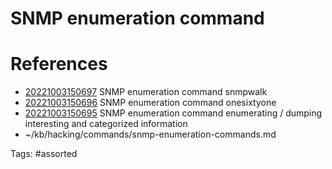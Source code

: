 # SNMP enumeration command

# References
- [20221003150697](/zet/20221003150697/README.md) SNMP enumeration command snmpwalk 
- [20221003150696](/zet/20221003150696/README.md) SNMP enumeration command onesixtyone
- [20221003150695](/zet/20221003150695/README.md) SNMP enumeration command enumerating / dumping interesting and categorized information
- ~/kb/hacking/commands/snmp-enumeration-commands.md

Tags:
    #assorted
